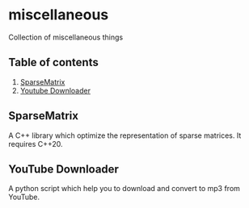 # miscellaneous
Collection of miscellaneous things

## Table of contents
1. [SparseMatrix](#SparseMatrix)
2. [Youtube Downloader](#YouTubeDownloader)

## SparseMatrix
A C++ library which optimize the representation of sparse matrices.
It requires C++20.

## YouTube Downloader
A python script which help you to download and convert to mp3 from YouTube.